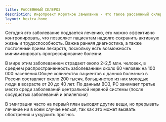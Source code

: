 ```yaml
---
title: РАССЕЯННЫЙ СКЛЕРОЗ
description: Инфопроект Короткое Замыкание - Что такое рассеянный склероз
layout: hextra-home
---
```


Сегодня это заболевание поддается лечению, его можно эффективно контролировать, что позволяет пациентам надолго сохранить активную жизнь и трудоспособность. Важна ранняя диагностика, а также постоянный прием лекарств,  поскольку есть возможность минимизировать прогрессирование болезни.

В мире этим заболеванием страдают около 2–2,5 млн. человек, в среднем распространенность заболеванием около 60 человек на 100 000 населения.Общее количество пациентов с данной болезнью в России составляет около 200 тысяч, большинство из них молодые люди в возрасте от 20 до 40 лет. По данным ВОЗ, РС занимает третье место среди заболеваний центральной нервной системы (после сосудистых заболеваний и эпилепсии)

В эмиграции часто на первый план выходят другие вещи, но прерывать лечение ни в коем случае нельзя, так как это может вызвать обострения и ухудшить прогноз.

